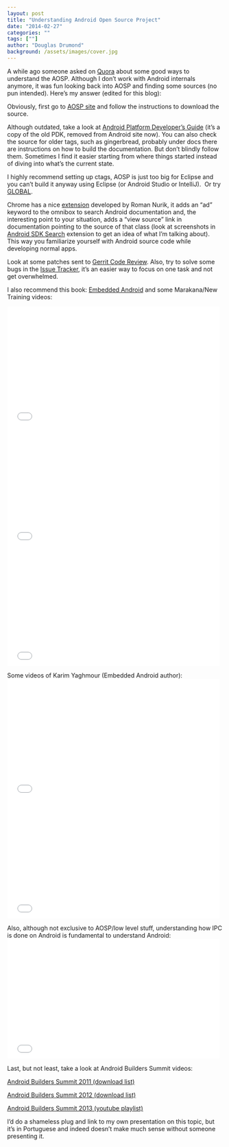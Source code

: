 ```yaml
---
layout: post
title: "Understanding Android Open Source Project"
date: "2014-02-27"
categories: ""
tags: [""]
author: "Douglas Drumond"
background: /assets/images/cover.jpg
---
```


A while ago someone asked on
[Quora](http://www.quora.com/Android-OS/What-are-some-good-ways-to-understand-the-Android-Open-Source-Project-source-code)
about some good ways to understand the AOSP. Although I don’t work with Android
internals anymore, it was fun looking back into AOSP and finding some sources
(no pun intended). Here’s my answer (edited for this blog):

Obviously, first go to [AOSP site](http://source.android.com/) and follow the
instructions to download the source.

Although outdated, take a look at [Android Platform Developer’s
Guide](http://www.kandroid.org/online-pdk/guide/index.html) (it’s a copy of the
old PDK, removed from Android site now). You can also check the source for
older tags, such as gingerbread, probably under docs there are instructions on
how to build the documentation. But don’t blindly follow them. Sometimes I find
it easier starting from where things started instead of diving into what’s the
current state.

I highly recommend setting up ctags, AOSP is just too big for Eclipse and you
can’t build it anyway using Eclipse (or Android Studio or IntelliJ). &nbsp;Or
try [GLOBAL](https://www.gnu.org/software/global/globaldoc_toc.html).

Chrome has a nice
[extension](https://chrome.google.com/webstore/detail/android-sdk-search/hgcbffeicehlpmgmnhnkjbjoldkfhoin?utm_source=chrome-ntp-icon)
developed by Roman Nurik, it adds an “ad” keyword to the omnibox to search
Android documentation and, the interesting point to your situation, adds
a “view source” link in documentation pointing to the source of that class
(look at screenshots in [Android SDK
Search](https://chrome.google.com/webstore/detail/android-sdk-search/hgcbffeicehlpmgmnhnkjbjoldkfhoin?utm_source=chrome-ntp-icon)
extension to get an idea of what I’m talking about). This way you familiarize
yourself with Android source code while developing normal apps.

Look at some patches sent to [Gerrit Code
Review](https://android-review.googlesource.com/#/q/status:open,n,z). Also, try
to solve some bugs in the [Issue
Tracker](https://code.google.com/p/android/issues/list), it’s an easier way to
focus on one task and not get overwhelmed.

I also recommend this book: [Embedded Android](http://amzn.to/1fkVK23) and some
Marakana/New Training videos:

<iframe allowfullscreen="" frameborder="0" height="279" src="//www.youtube-nocookie.com/embed/MlxiQNijniQ?rel=0" width="496"></iframe>
  
<iframe allowfullscreen="" frameborder="0" height="279" src="//www.youtube-nocookie.com/embed/1_H4AlQaNa0?rel=0" width="496"></iframe>
  
<iframe allowfullscreen="" frameborder="0" height="279" src="//www.youtube-nocookie.com/embed/rFqELLB1Kk8?rel=0" width="496"></iframe>
  
<p>
Some videos of Karim Yaghmour (Embedded Android author):

<iframe width="496" height="279" src="//www.youtube-nocookie.com/embed/KLUXPxxJc5c?rel=0" frameborder="0" allowfullscreen></iframe>
  
<iframe width="496" height="279" src="//www.youtube-nocookie.com/embed/LimC0XpeT0k?rel=0" frameborder="0" allowfullscreen></iframe>
  
<p>
Also, although not exclusive to AOSP/low level stuff, understanding how IPC is
done on Android is fundamental to understand Android:

<iframe width="496" height="279" src="//www.youtube-nocookie.com/embed/Jgampt1DOak?rel=0" frameborder="0" allowfullscreen></iframe>
 
<p>
Last, but not least, take a look at Android Builders Summit videos:

[Android Builders Summit 2011 (download list)](http://free-electrons.com/blog/abs-2011-videos/)
  
[Android Builders Summit 2012 (download list)](http://free-electrons.com/blog/abs-2012-videos/)
  
[Android Builders Summit 2013 (youtube playlist)](https://www.youtube.com/playlist?list=PLbzoR-pLrL6qsy2zR0s0uag75nxpoKxsy)
  
I’d do a shameless plug and link to my own presentation on this topic, but it’s
in Portuguese and indeed doesn’t make much sense without someone presenting it.

